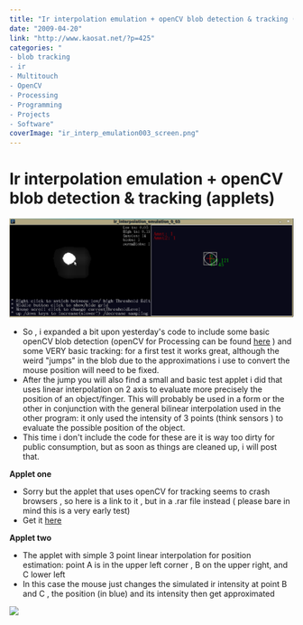 ```yaml
---
title: "Ir interpolation emulation + openCV blob detection & tracking (applets)"
date: "2009-04-20"
link: "http://www.kaosat.net/?p=425"
categories: "
- blob tracking
- ir
- Multitouch
- OpenCV
- Processing
- Programming
- Projects
- Software"
coverImage: "ir_interp_emulation003_screen.png"
---
```




# Ir interpolation emulation + openCV blob detection & tracking (applets) 

[![ir_interp_emulation003_screen](./assets/ir_interp_emulation003_screen.png "ir_interp_emulation003_screen")](./assets/ir_interp_emulation003_screen.png)

- So , i expanded a bit upon yesterday's code to include some basic openCV blob detection (openCV for Processing can be found [here](http://ubaa.net/shared/processing/opencv/) ) and some VERY basic tracking: for a first test it works great, although the weird "jumps" in the blob due to the approximations i use to convert the mouse position will need to be fixed.
- After the jump you will also find a small and basic test applet i did that uses linear interpolation on 2 axis to evaluate more precisely the position of an object/finger. This will probably be used in a form or the other in conjunction with the general bilinear interpolation used in the other program: it only used the intensity of 3 points (think sensors ) to evaluate the possible position of the object.
- This time i don't include the code for these are it is way too dirty for public consumption, but as soon as things are cleaned up, i will post that.

**Applet one**

- Sorry but the applet that uses openCV for tracking seems to crash browsers , so here is a link to it , but in a .rar file instead ( please bare in mind this is a very early test)
- Get it [here](http://www.kaosat.net/applets/ir_interpolation_emulation_0_03/ir_interpolation_emulation_0_03.rar)

**Applet two**

- The applet with simple 3 point linear interpolation for position estimation: point A is in the upper left corner , B on the upper right, and C lower left
- In this case the mouse just changes the simulated ir intensity at point B and C , the position (in blue) and its intensity then get approximated

![](./assets/loading.gif)
